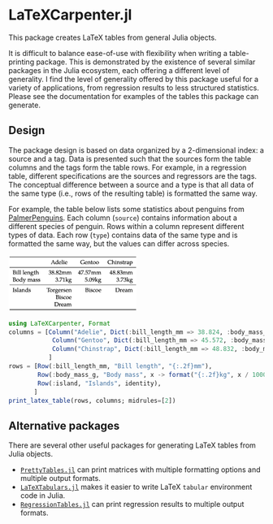 # LaTeXCarpenter.jl

This package creates LaTeX tables from general Julia objects.

It is difficult to balance ease-of-use with flexibility when writing a table-printing package.
This is demonstrated by the existence of several similar packages in the Julia ecosystem, each offering a different level of generality.
I find the level of generality offered by this package useful for a variety of applications, from regression results to less structured statistics.
Please see the documentation for examples of the tables this package can generate.

## Design

The package design is based on data organized by a 2-dimensional index: a source and a tag. Data is presented such that the sources form the table columns and the tags form the table rows. For example, in a regression table, different specifications are the sources and regressors are the tags.
The conceptual difference between a source and a type is that all data of the same type (i.e., rows of the resulting table) is formatted the same way.

For example, the table below lists some statistics about penguins from [PalmerPenguins](https://allisonhorst.github.io/palmerpenguins/articles/intro.html).
Each column (`source`) contains information about a different species of penguin. Rows within a column represent different types of data.
Each row (`type`) contains data of the same type and is formatted the same way, but the values can differ across species.

<img src="docs/src/assets/penguins3.png" width=50% height=50%>

```julia
using LaTeXCarpenter, Format
columns = [Column("Adelie", Dict(:bill_length_mm => 38.824, :body_mass_g => 3713, :islands => ["Torgerson", "Biscoe", "Dream"])),
            Column("Gentoo", Dict(:bill_length_mm => 45.572, :body_mass_g => 5091, :islands => ["Biscoe"])),
            Column("Chinstrap", Dict(:bill_length_mm => 48.832, :body_mass_g => 3634, :islands => ["Dream"])),
           ]
rows = [Row(:bill_length_mm, "Bill length", "{:.2f}mm"),
        Row(:body_mass_g, "Body mass", x -> format("{:.2f}kg", x / 1000)),
        Row(:island, "Islands", identity),
       ]
print_latex_table(rows, columns; midrules=[2])
```

## Alternative packages

There are several other useful packages for generating LaTeX tables from Julia objects.

- [`PrettyTables.jl`](https://github.com/ronisbr/PrettyTables.jl) can print matrices with multiple formatting options and multiple output formats. 
- [`LaTeXTabulars.jl`](https://github.com/tpapp/LaTeXTabulars.jl) makes it easier to write LaTeX `tabular` environment code in Julia.
- [`RegressionTables.jl`](https://github.com/jmboehm/RegressionTables.jl) can print regression results to multiple output formats.
